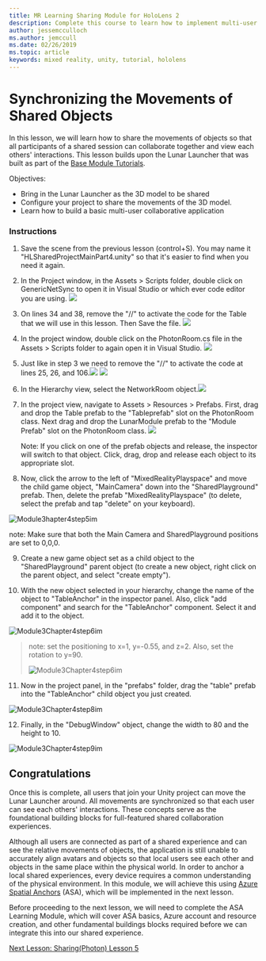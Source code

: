 ```yaml
---
title: MR Learning Sharing Module for HoloLens 2
description: Complete this course to learn how to implement multi-user shared experiences within a HoloLens 2 application.
author: jessemcculloch
ms.author: jemccull
ms.date: 02/26/2019
ms.topic: article
keywords: mixed reality, unity, tutorial, hololens
---
```


# Synchronizing the Movements of Shared Objects

In this lesson, we will learn how to share the movements of objects so that all participants of a shared session can collaborate together and view each others' interactions. This lesson builds upon the Lunar Launcher that was built as part of the [Base Module Tutorials](mrlearning-base.md).

Objectives:

- Bring in the Lunar Launcher as the 3D model to be shared
- Configure your project to share the movements of the 3D model.
- Learn how to build a basic multi-user collaborative application

### Instructions

1. Save the scene from the previous lesson (control+S). You may name it "HLSharedProjectMainPart4.unity" so that it's easier to find when you need it again.

2. In the Project window, in the Assets > Scripts folder, double click on GenericNetSync to open it in Visual Studio or which ever code editor you are using.  ![](images/module3chapter4updatestep2.png)

3. On lines 34 and 38, remove the "//" to activate the code for the Table that we will use in this lesson.  Then Save the file. ![](images/module3chapter4updatestep3.png)

4. In the project window, double click on the PhotonRoom.cs file in the Assets > Scripts folder to again open it in Visual Studio. ![](images/module3chapter4updatestep4.png)

5. Just like in step 3 we need to remove the "//" to activate the code at lines 25, 26, and 106.![](images/module3chapter4updatestep5a.png) ![](images/module3chapter4updatestep5b.png)

6. In the Hierarchy view, select the NetworkRoom object.![](images/module3chapter4updatestep6.png)

7. In the project view, navigate to Assets > Resources > Prefabs. First, drag and drop the Table prefab to the "Tableprefab" slot on the PhotonRoom class. Next drag and drop the LunarModule prefab to the "Module Prefab" slot on the PhotonRoom class. ![](images/module3chapter4updatestep7.png)

   Note: If you click on one of the prefab objects and release, the inspector will switch to that object. Click, drag, drop and release each object to its appropriate slot.



8. Now, click the arrow to the left of "MixedRealityPlayspace" and move the child game object, "MainCamera" down into the "SharedPlayground" prefab. Then, delete the prefab "MixedRealityPlayspace" (to delete, select the prefab and tap "delete" on your keyboard).

![Module3hapter4step5im](images/module3chapter4step5im.PNG)

note:  Make sure that both the Main Camera and SharedPlayground positions are set to 0,0,0.

9. Create a new game object set as a child object to the "SharedPlayground" parent object (to create a new object, right click on the parent object, and select "create  empty"). 

10. With the new object selected in your hierarchy, change the name of the object to "TableAnchor" in the inspector panel. Also, click "add component" and search for the "TableAnchor" component. Select it and add it to the object. 

![Module3Chapter4step6im](images/module3chapter4step7im.PNG)

> note: set the positioning to x=1, y=-0.55, and z=2. Also, set the rotation to y=90. 
>
> ![Module3Chapter4step6im](images/module3chapter4noteim.PNG)

11. Now in the project panel, in the "prefabs" folder, drag the "table" prefab into the "TableAnchor" child object you just created.

![Module3Chapter4step8im](images/module3chapter4step8im.PNG)



12. Finally, in the "DebugWindow" object, change the width to 80 and the height to 10.

![Module3Chapter4step9im](images/module3chapter4step11im.PNG)




## Congratulations

Once this is complete, all users that join your Unity project can move the Lunar Launcher around. All movements are synchronized so that each user can see each others' interactions. These concepts serve as the foundational building blocks for full-featured shared collaboration experiences. 

Although all users are connected as part of a shared experience and can see the relative movements of objects, the application is still unable to accurately align avatars and objects so that local users see each other and objects in the same place within the physical world. In order to anchor a local shared experiences, every device requires a common understanding of the physical environment. In this module, we will achieve this using [Azure Spatial Anchors](<https://azure.microsoft.com/en-us/services/spatial-anchors/>) (ASA), which will be implemented in the next lesson.

Before proceeding to the next lesson, we will need to complete the ASA Learning Module, which will cover ASA basics, Azure account and resource creation, and other fundamental buildings blocks required before we can integrate this into our shared experience.

[Next Lesson: Sharing(Photon) Lesson 5](mrlearning-sharing(photon)-ch5.md)

